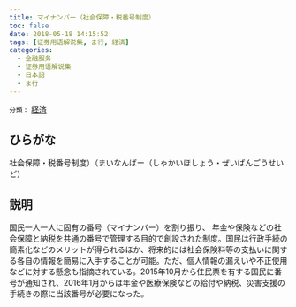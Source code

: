 ```yaml
---
title: マイナンバー（社会保障・税番号制度）
toc: false
date: 2018-05-18 14:15:52
tags: [证券用语解说集, ま行, 経済]
categories:
  - 金融服务
  - 证券用语解说集
  - 日本語
  - ま行
---
```


`分類：` [経済](/tags/経済/)

## ひらがな

社会保障・税番号制度）（まいなんばー（しゃかいほしょう・ぜいばんごうせいど）

## 説明

国民一人一人に固有の番号（マイナンバー）を割り振り、 年金や保険などの社会保障と納税を共通の番号で管理する目的で創設された制度。国民は行政手続の簡素化などのメリットが得られるほか、将来的には社会保険料等の支払いに関する各自の情報を簡易に入手することが可能。ただ、個人情報の漏えいや不正使用などに対する懸念も指摘されている。2015年10月から住民票を有する国民に番号が通知され、2016年1月からは年金や医療保険などの給付や納税、災害支援の手続きの際に当該番号が必要になった。
